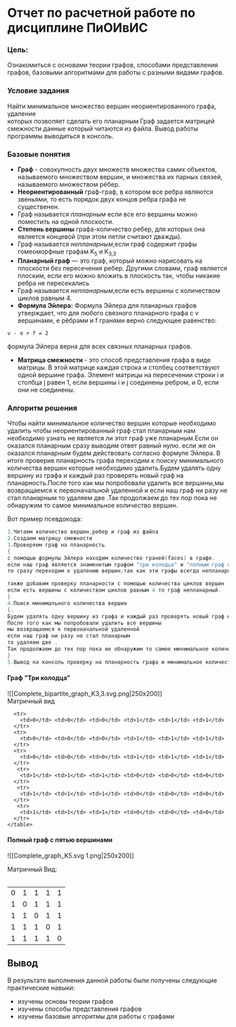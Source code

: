 # Отчет по расчетной работе по дисциплине ПиОИвИС

### Цель:
Ознакомиться с  основами теории графов, способами представления графов, базовыми алгоритмами для работы с разными видами графов.
### Условие задания
Найти минимальное множество вершин неориентированного графа, удаление  
которых позволяет сделать его планарным
Граф задается матрицей смежности данные который читаются из файла.
Вывод работы программы выводиться в консоль.
### Базовые понятия 
- **Граф** - совокупность двух множеств множества самих объектов, называемого множеством вершин, и множества их парных связей, называемого множеством рёбер.
- **Неориентированный** граф-граф, в котором все ребра являются звеньями, то есть порядок двух концов ребра графа не существенен.
- Граф называется *планарным* если все его вершины можно поместить  на одной плоскости.
- **Степень вершины** графа-количество ребер, для которых она является концевой (при этом петли считают дважды).
- Граф называется *непланарным*,если граф содержит графы гомеоморфные графам K<sub>5</sub> и K<sub>3,3</sub>
- **Планарный граф** — это граф, который можно нарисовать на плоскости без пересечения ребер. Другими словами, граф является плоским, если его можно вложить в плоскость так, чтобы никакие ребра не пересекались
- Граф называется *непланарным*,если есть вершины с количеством циклов равным 4.
- **Формула Эйлера:**
   Формула Эйлера для планарных графов утверждает, что для любого связного планарного графа с v вершинами, e рёбрами и f гранями верно следующее равенство:

```
v - e + f = 2
```
формула Эйлера верна для всех связных планарных графов.

- **Матрица смежности** - это способ представления графа в виде матрицы. В этой матрице каждая строка и столбец соответствуют одной вершине графа. Элемент матрицы на пересечении строки i и столбца j равен 1, если вершины i и j соединены ребром, и 0, если они не соединены.


### Алгоритм решения

Чтобы найти минимальное количество вершин которые необходимо удалить чтобы неориентированный граф стал планарным нам необходимо узнать не является ли этот граф уже планарным.Если он оказался планарным сразу выводим ответ равный нулю.
если же он оказался планарным будем действовать согласно формуле Эйлера.
В итоге проверив планарность графа переходим к поиску минимального количества вершин которые необходимо удалить.Будем удалять одну вершину из графа и каждый раз проверять новый граф на планарность.После того как мы попробовали удалить все вершины,мы возвращаемся к первоначальной удаленной и если наш граф ни разу не стал планарным то удаляем две .Так продолжаем до тех пор пока не обнаружим то самое минимальное количество вершин.


Вот пример псевдокода:
~~~c++
1.Читаем количество вершин,ребер и граф из файла
2.Создаем матрицу смежности
3.Проверяем граф на планарность
{
с помощью формулы Эйлера находим количество граней(faces) в графе.
если наш граф является знаменитым графом "три колодца" и "полным граф с пятью вершинами" 
то сразу переходим к удалению вершин,так как эти графы всегда непланарны.

также добавим проверку планарности с помощью количества циклов вершин
если есть вершины с количеством циклов равным 4 то граф непланарный.
}
4.Поиск минимального количества вершин
{.
Будем удалять одну вершину из графа и каждый раз проверять новый граф на планарность.
После того как мы попробовали удалить все вершины
мы возвращаемся к первоначальной удаленной
если наш граф ни разу не стал планарным
то удаляем две .
Так продолжаем до тех пор пока не обнаружим то самое минимальное количество вершин.
}
5.Вывод на консоль проверку на планарность графа и минимальное количество наших вершин.
~~~
#### Граф "Три колодца"                                                          


![[Complete_bipartite_graph_K3,3.svg.png|250x200]]                                                                                                 
Матричный вид
<table>
      
      <tr>
        <td>0</td> <td>0</td> <td>0</td> <td>1</td> <td>1</td> <td>1</td> 
      </tr>
      <tr>
        <td>0</td> <td>0</td> <td>0</td> <td>1</td> <td>1</td> <td>1</td>
      </tr>
      <tr>
        <td>0</td> <td>0</td> <td>0</td> <td>1</td> <td>1</td> <td>1</td>
      </tr>
       <tr>
        <td>1</td> <td>1</td> <td>1</td> <td>0</td> <td>0</td> <td>0</td>
      </tr>
       <tr>
        <td>1</td> <td>1</td> <td>1</td> <td>0</td> <td>0</td> <td>0</td>
      </tr>
       <tr>
        <td>1</td> <td>1</td> <td>1</td> <td>0</td> <td>0</td> <td>0</td>
      </tr>
    </table>


#### Полный граф с пятью вершинами

![[Complete_graph_K5.svg 1.png|250x200]]

Матричный Вид:

<table>
      <tr>
        <td>0</td> <td>1</td> <td>1</td> <td>1</td> <td>1</td> 
      </tr>
      <tr>
        <td>1</td> <td>0</td> <td>1</td> <td>1</td> <td>1</td> 
      </tr>
      <tr>
        <td>1</td> <td>1</td> <td>0</td> <td>1</td> <td>1</td> 
      </tr>
       <tr>
        <td>1</td> <td>1</td> <td>1</td> <td>0</td> <td>1</td>
      </tr>
       <tr>
        <td>1</td> <td>1</td> <td>1</td> <td>1</td> <td>0</td> 
      </tr>
    </table>



## Вывод

В результате выполнения данной работы были получены следующие практические навыки:
- изучены основы теории графов
- изучены способы представления графов
- изучены базовые алгоритмы для работы с графами
